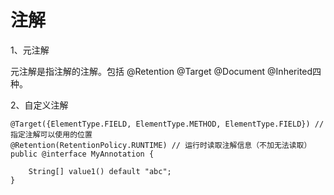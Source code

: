 # 注解

1、元注解

元注解是指注解的注解。包括  @Retention @Target @Document @Inherited四种。

2、自定义注解

```
@Target({ElementType.FIELD, ElementType.METHOD, ElementType.FIELD}) // 指定注解可以使用的位置
@Retention(RetentionPolicy.RUNTIME) // 运行时读取注解信息（不加无法读取）
public @interface MyAnnotation {

    String[] value1() default "abc";
}
```



